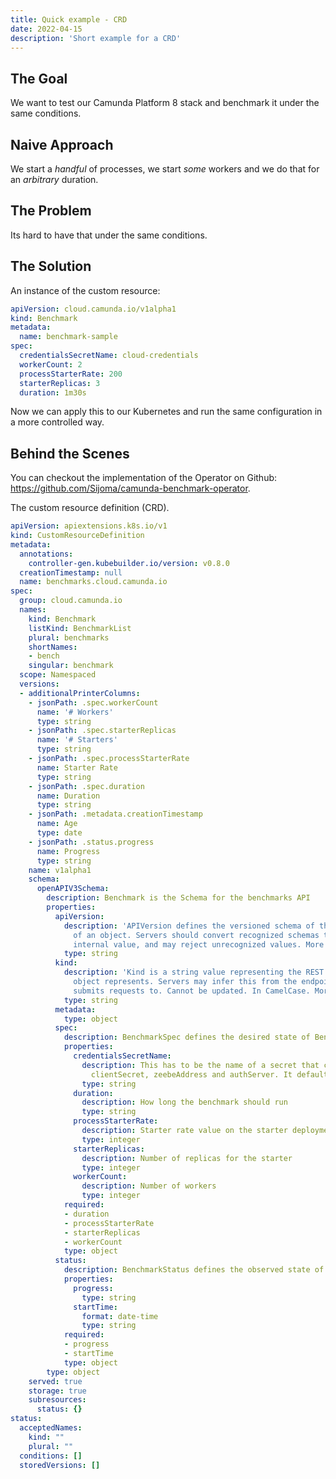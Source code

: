 ```yaml
---
title: Quick example - CRD
date: 2022-04-15
description: 'Short example for a CRD'
---
```


## The Goal

We want to test our Camunda Platform 8 stack and benchmark it under the same conditions.

## Naive Approach

We start a *handful* of processes, we start *some* workers and we do that for an *arbitrary* duration.

## The Problem

Its hard to have that under the same conditions.

## The Solution

An instance of the custom resource: 
```yaml
apiVersion: cloud.camunda.io/v1alpha1
kind: Benchmark
metadata:
  name: benchmark-sample
spec:
  credentialsSecretName: cloud-credentials
  workerCount: 2
  processStarterRate: 200
  starterReplicas: 3
  duration: 1m30s
```

Now we can apply this to our Kubernetes and run the same configuration in a more controlled way.

## Behind the Scenes

You can checkout the implementation of the Operator on Github: https://github.com/Sijoma/camunda-benchmark-operator.

The custom resource definition (CRD).
```yaml
apiVersion: apiextensions.k8s.io/v1
kind: CustomResourceDefinition
metadata:
  annotations:
    controller-gen.kubebuilder.io/version: v0.8.0
  creationTimestamp: null
  name: benchmarks.cloud.camunda.io
spec:
  group: cloud.camunda.io
  names:
    kind: Benchmark
    listKind: BenchmarkList
    plural: benchmarks
    shortNames:
    - bench
    singular: benchmark
  scope: Namespaced
  versions:
  - additionalPrinterColumns:
    - jsonPath: .spec.workerCount
      name: '# Workers'
      type: string
    - jsonPath: .spec.starterReplicas
      name: '# Starters'
      type: string
    - jsonPath: .spec.processStarterRate
      name: Starter Rate
      type: string
    - jsonPath: .spec.duration
      name: Duration
      type: string
    - jsonPath: .metadata.creationTimestamp
      name: Age
      type: date
    - jsonPath: .status.progress
      name: Progress
      type: string
    name: v1alpha1
    schema:
      openAPIV3Schema:
        description: Benchmark is the Schema for the benchmarks API
        properties:
          apiVersion:
            description: 'APIVersion defines the versioned schema of this representation
              of an object. Servers should convert recognized schemas to the latest
              internal value, and may reject unrecognized values. More info: https://git.k8s.io/community/contributors/devel/sig-architecture/api-conventions.md#resources'
            type: string
          kind:
            description: 'Kind is a string value representing the REST resource this
              object represents. Servers may infer this from the endpoint the client
              submits requests to. Cannot be updated. In CamelCase. More info: https://git.k8s.io/community/contributors/devel/sig-architecture/api-conventions.md#types-kinds'
            type: string
          metadata:
            type: object
          spec:
            description: BenchmarkSpec defines the desired state of Benchmark
            properties:
              credentialsSecretName:
                description: This has to be the name of a secret that contains clientId,
                  clientSecret, zeebeAddress and authServer. It defaults to "cloud-credentials"
                type: string
              duration:
                description: How long the benchmark should run
                type: string
              processStarterRate:
                description: Starter rate value on the starter deployment
                type: integer
              starterReplicas:
                description: Number of replicas for the starter
                type: integer
              workerCount:
                description: Number of workers
                type: integer
            required:
            - duration
            - processStarterRate
            - starterReplicas
            - workerCount
            type: object
          status:
            description: BenchmarkStatus defines the observed state of Benchmark
            properties:
              progress:
                type: string
              startTime:
                format: date-time
                type: string
            required:
            - progress
            - startTime
            type: object
        type: object
    served: true
    storage: true
    subresources:
      status: {}
status:
  acceptedNames:
    kind: ""
    plural: ""
  conditions: []
  storedVersions: []
```